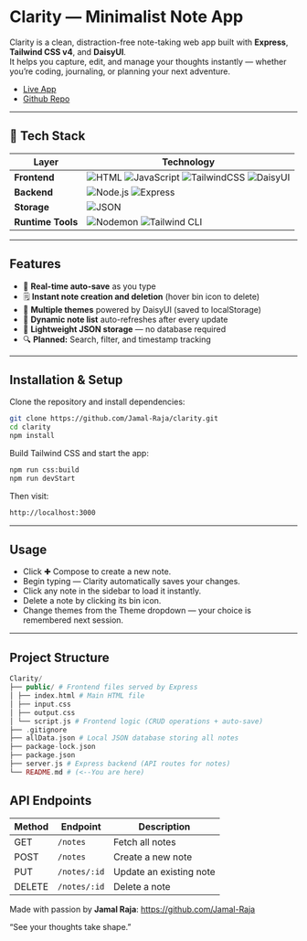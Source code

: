 # Clarity — Minimalist Note App

Clarity is a clean, distraction-free note-taking web app built with **Express**, **Tailwind CSS v4**, and **DaisyUI**.  
It helps you capture, edit, and manage your thoughts instantly — whether you’re coding, journaling, or planning your next adventure.

- <a href="https://clarity-7op9.onrender.com/">Live App</a>
- <a href="https://github.com/Jamal-Raja/clarity.git">Github Repo</a>

---

## 🧩 Tech Stack

| **Layer** | **Technology** |
|------------|----------------|
| **Frontend** | ![HTML](https://img.shields.io/badge/HTML5-E34F26?style=for-the-badge&logo=html5&logoColor=white) ![JavaScript](https://img.shields.io/badge/JavaScript-F7DF1E?style=for-thebadge&logo=javascript&logoColor=black) ![TailwindCSS](https://img.shields.io/badge/TailwindCSS-06B6D4?style=for-the-badge&logo=tailwindcss&logoColor=white) ![DaisyUI](https://img.shields.io/badge/DaisyUI-5A0EF8?style=for-the-badge&logo=daisyui&logoColor=white) |
| **Backend** | ![Node.js](https://img.shields.io/badge/Node.js-339933?style=for-the-badge&logo=node.js&logoColor=white) ![Express](https://img.shields.io/badge/Express-000000?style=for-the-badge&logo=express&logoColor=white) |
| **Storage** | ![JSON](https://img.shields.io/badge/JSON-000000?style=for-the-badge&logo=json&logoColor=white) |
| **Runtime Tools** | ![Nodemon](https://img.shields.io/badge/Nodemon-76D04B?style=for-the-badge&logo=nodemon&logoColor=white) ![Tailwind CLI](https://img.shields.io/badge/Tailwind_CLI-38B2AC?style=for-the-badge&logo=tailwindcss&logoColor=white) |

---

## Features

- 🧠 **Real-time auto-save** as you type  
- 🗒️ **Instant note creation and deletion** (hover bin icon to delete)  
- 🎨 **Multiple themes** powered by DaisyUI (saved to localStorage)  
- 📑 **Dynamic note list** auto-refreshes after every update  
- 🧭 **Lightweight JSON storage** — no database required  
- 🔍 **Planned:** Search, filter, and timestamp tracking

---

## Installation & Setup

Clone the repository and install dependencies:

```bash
git clone https://github.com/Jamal-Raja/clarity.git
cd clarity
npm install
```
Build Tailwind CSS and start the app:
```bash
npm run css:build
npm run devStart
```
Then visit:
```bash
http://localhost:3000
```
---
## Usage

- Click ✚ Compose to create a new note.
- Begin typing — Clarity automatically saves your changes.
- Click any note in the sidebar to load it instantly.
- Delete a note by clicking its bin icon.
- Change themes from the Theme dropdown — your choice is remembered next session.
---
## Project Structure
```php
Clarity/
├── public/ # Frontend files served by Express
│ ├── index.html # Main HTML file 
│ ├── input.css 
│ ├── output.css 
│ └── script.js # Frontend logic (CRUD operations + auto-save)
├── .gitignore 
├── allData.json # Local JSON database storing all notes
├── package-lock.json 
├── package.json 
├── server.js # Express backend (API routes for notes)
└── README.md # (<--You are here)
```
## API Endpoints
| **Method** | **Endpoint**   | **Description**         |
|-------------|----------------|--------------------------|
| GET         | `/notes`       | Fetch all notes          |
| POST        | `/notes`       | Create a new note        |
| PUT         | `/notes/:id`   | Update an existing note  |
| DELETE      | `/notes/:id`   | Delete a note            |

Made with passion by **Jamal Raja**: https://github.com/Jamal-Raja

“See your thoughts take shape.”
